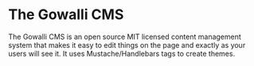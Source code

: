 The Gowalli CMS
===============

The Gowalli CMS is an open source MIT licensed content management system that makes it easy to edit things on the page and exactly as your users will see it. It uses Mustache/Handlebars tags to create themes.


